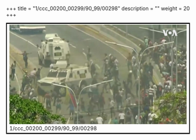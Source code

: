 +++
title = "1/ccc_00200_00299/90_99/00298"
description = ""
weight = 20
+++

<table style="border:2px solid black;max-width:800px;max-height:800px;" 
><tr><td>
<img class="center-fit-jpg"
src="/jpg_/aaa_20190430_NxaOmWaI8sI_00297.jpg">
1/ccc_00200_00299/90_99/00298
</img></td></tr></table>
